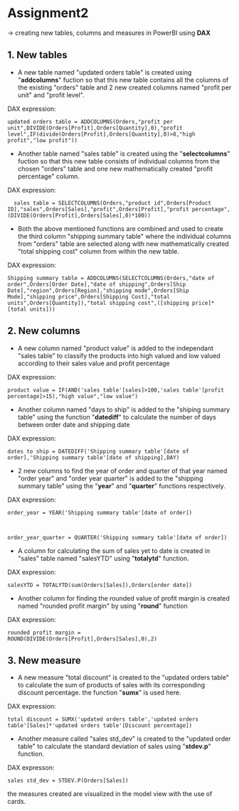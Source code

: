 # **Assignment2**
-> creating new tables, columns and measures in PowerBI using **DAX**

## 1. New tables

- A new table named "updated orders table" is created using "__addcolumns__" fuction so that this new table contains all the columns of the existing "orders" table and 2 new created columns named "profit per unit" and "profit level".

DAX expression: 
 
    updated orders table = ADDCOLUMNS(Orders,"profit per unit",DIVIDE(Orders[Profit],Orders[Quantity],0),"profit level",IF(divide(Orders[Profit],Orders[Quantity],0)>8,"high profit","low profit"))

 - Another table named "sales table" is created using the "__selectcolumns__" fuction so that this new table consists of individual columns from the chosen "orders" table and one new mathematically created "profit percentage" column. 

 DAX expression:

      sales table = SELECTCOLUMNS(Orders,"product id",Orders[Product ID],"sales",Orders[Sales],"profit",Orders[Profit],"profit percentage",(DIVIDE(Orders[Profit],Orders[Sales],0)*100))
   
- Both the above mentioned functions are combined and used to create the third column "shipping summary table" where the individual columns from "orders" table are selected along with new mathematically created "total shipping cost" column from within the new table.

DAX expression:

    Shipping summary table = ADDCOLUMNS(SELECTCOLUMNS(Orders,"date of order",Orders[Order Date],"date of shipping",Orders[Ship Date],"region",Orders[Region],"shipping mode",Orders[Ship Mode],"shipping price",Orders[Shipping Cost],"total units",Orders[Quantity]),"total shipping cost",([shipping price]*[total units]))


## 2. New columns

- A new column named "product value" is added to the independant "sales table" to classify the products into high valued and low valued according to their sales value and profit percentage

DAX expression:

    product value = IF(AND('sales table'[sales]>100,'sales table'[profit percentage]>15),"high value","low value")

- Another column named "days to ship" is added to the "shiping summary table" using the function "**datediff**" to calculate the number of days between order date and shipping date

DAX expression:

    dates to ship = DATEDIFF('Shipping summary table'[date of order],'Shipping summary table'[date of shipping],DAY)

- 2 new columns to find the year of order and quarter of that year named "order year" and "order year quarter"  is added to the "shipping summary table" using the "**year**" and "**quarter**" functions respectively.

DAX expression:

    order_year = YEAR('Shipping summary table'[date of order])
    


    order_year_quarter = QUARTER('Shipping summary table'[date of order])

- A column for calculating the sum of sales yet to date is created in "sales" table named "salesYTD" using "**totalytd**" function.

DAX expression:

    salesYTD = TOTALYTD(sum(Orders[Sales]),Orders[order date])

- Another column for finding the rounded value of profit margin is created named "rounded profit margin" by using "**round**" function

DAX expression:

    rounded profit margin = ROUND(DIVIDE(Orders[Profit],Orders[Sales],0),2)
## 3. New measure

- A new measure "total discount" is created to the "updated orders table" to calculate the sum of products of sales with its corresponding discount percentage. the function "**sumx**" is used here.

DAX expression:

    total discount = SUMX('updated orders table','updated orders table'[Sales]*'updated orders table'[Discount percentage])

- Another measure called "sales std_dev" is created to the "updated order table" to calculate the standard deviation of sales using "**stdev.p**" function.

DAX expresson:

    sales std_dev = STDEV.P(Orders[Sales])

 the measures created are visualized in the model view with the use of cards.
